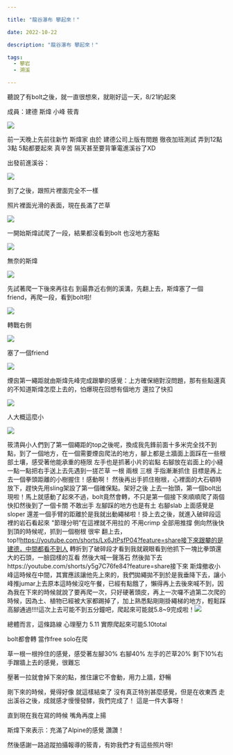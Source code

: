```yaml
---

title: "龍谷瀑布 攀起來！"

date: 2022-10-22

description: "龍谷瀑布 攀起來！"

tags:
  - 攀岩
  - 溯溪

---
```


聽說了有bolt之後，就一直很想來，就剛好這一天，8/21約起來

成員：建德 斯煒 小峰 筱青

![](https://lh3.googleusercontent.com/pw/AL9nZEU7RNknIdKlS_Zw7y5vzKfVwWSe5l9gYlww0HDcSYyHXA6x_W-XddEPltOuhFGtntnWc9L3Y23Mpb5UoYi0ltPTUF8pU1fULDscUTm2AuRPVzOAe98HFrVDyqYHYYCbS8zENkQzvVkHZiG5cw42CyiJQA=w655-h873-no?authuser=0)


前一天晚上先前往新竹 斯煒家 由於 建德公司上版有問題 徹夜加班測試 弄到12點 3點 5點都要起來 真辛苦 隔天甚至要背筆電進溪谷了XD

出發前進溪谷：

![](https://lh3.googleusercontent.com/pw/AL9nZEXsTUMfM1tB4x1J3YNP_1Pz5NeoLx7YJj81dZzl6hiHQPaXZjhuAmW5qT9UsRyuS3wnEiz7O9ZYVLLdwQZ3VEf2gr6SseLF9cEqEMfDzMsJysS4zvjPNyOXhnwK0gvieJ9mAdHzYV6TMvV_E3ozn4hOlg=w655-h873-no?authuser=0)



到了之後，跟照片裡面完全不一樣

照片裡面光滑的表面，現在長滿了芒草

![](https://lh3.googleusercontent.com/pw/AL9nZEVjJGHBPv44PVP9UsdQvDdqHgqkHRZq_c8gbEJw94NtA__X1Hx3SmpyCzpllTuVH-3KIqDUU-Rc1Ypdkdua5MzYdH2t8Qg6__kC5WOd3N8ZZuK_pr2P1Pslfj_oit_c5Rcy4tZ09wz0kvguLzuS0ja8Cg=w655-h873-no?authuser=0)


一開始斯煒試爬了一段，結果都沒看到bolt 也沒地方塞點

![](https://lh3.googleusercontent.com/pw/AL9nZEXdUzXnhv9I3NCCMXzospOKzKl4D-3TZwAjT7Kveuh1KW5Ig1zhIGcRE9Gc6cLEF0s0jLRruvvnSzdj1JOmwZ_cSI049vpXJRAnhkHzhgd5GN5CF4TeOOlXAq5HuWk1xBVsCn46YCJ0ilphRzwdh6YgDA=w655-h873-no?authuser=0)


無奈的斯煒

![](https://lh3.googleusercontent.com/pw/AL9nZEUGMlKU2gyoId0fGP9g1XjVudO7kLf1nRHnQ9HXJawJItmlZGtg5EsWsRoplk-oJQWyIkMM03DR7MYPJTTGrwL4vEcZnWfVHTStgEh_mY7jFlQS55e3C4wNTmOisAyxinwP3E7dFl0oY3K7phqnNYqfRQ=w655-h873-no?authuser=0)


先試著爬一下後來再往右 到最靠近右側的溪溝，先翻上去，斯煒塞了一個friend，再爬一段，看到bolt啦!

![](https://lh3.googleusercontent.com/pw/AL9nZEWYDi_66z6wJxdMIaV7INF3g9NNZxHoBzkGbVVsfKpXXKzsvaVH5op_2coMInJCGE8ZfhgvOqFSM2CBxV7pGkq9v9IRS9M-S6DUl0P7kvDDDX46oPakAGF1ocVBslQvwhE8rVtKm3bnYERgLEz_v_ayFg=w655-h873-no?authuser=0)


轉戰右側

![](https://lh3.googleusercontent.com/pw/AL9nZEV7lv6beSzmuMOIA02xXjbngxYNKe16aLAaLqawKUsk8ZoObIY9V-8oeg3Ua8EZGQBuB9lbvRF4kKEgHIzR1zlepMskAPPlCLZ2Dj_-va7cSB0IPn-YpR9klSl829I3I31lOqzabxnk2Uc8cV1Zh1T-qw=w655-h873-no?authuser=0)


塞了一個friend

![](https://lh3.googleusercontent.com/pw/AL9nZEVGTC1KILwXVap5wsaCqN7zZIRJHYeleFj0CAe6SdpfEPeNWM6QOFFzcnUcdz5NUbRkJetDnxD6394n7M2MPjtCCi95oh28lawxIkOP8c42zGuZ-Y1Mxtd6W-YCFv5k5XPr6CmUs8J_MnHVWle2oha3WA=w655-h873-no?authuser=0)


煙囪第一繩距就由斯煒先峰完成跟攀的感覺：上方確保絕對沒問題，那有些點還真的不知道斯煒怎麼上去的，怕爆現在回想有個地方 還拉了快扣

![](https://lh3.googleusercontent.com/pw/AL9nZEUuTh6mJgFraHn8OyjvKGQovQ3TRKRQZ82M6HJR0gXA29N25Sqvs6DHIMpSeAemWc7Rbq1rzDmNkySDB0FANZbrEdPPbXMnissO1H67H4-_Q6NqhleSBw4PhJ7s1B8fdX4mKkp9AFtyy1oKu2uaehfIvA=w655-h873-no?authuser=0)


人大概這麼小

![](https://lh3.googleusercontent.com/pw/AL9nZEUzDgUq5lXA1BWdxH_VVhhCJhdytq44EqBqg4TM7ZYKTYSG1FuBzJm-EuNOW-fujTdHfpNMthO_q4Iu36O9ug-XrOBwITCTJsSFJG61TSSW35a6fb-2d9WOC5L8BIamduTG0b-LI7VqbnK7F5-YCLE5UA=w655-h873-no?authuser=0)


筱清與小人們到了第一個繩距的top之後呢，換成我先鋒前面十多米完全找不到點，到了一個地方，在一個需要煙囪爬法的地方，腳上都是土牆面上面踩在一些根部土壤，感受著他能承重的極限 左手也是抓著小片的岩點 右腳放在岩面上的小縫 一點一點把右手送上去先遇到一搓芒草 一根 兩根 三根 手指漸漸抓住 目標是再上去一個拳頭距離的小樹握住！感動啊！ 然後再出手抓住樹根，心裡面的大石頓時放下，趕快先用sling架設了第一個確保點。架好之後 上去一抬頭，第一個bolt出現啦！馬上就感動了起來不過，bolt竟然會轉，不只是第一個接下來順順爬了兩個快扣然後到了一個卡關 不敢出手 左腳踩的地方也是有土 右腳slab 上面感覺是sloper 還差一個手臂的距離於是我就出動繩梯啦！掛上去之後，就進入破碎段這裡的岩石看起來 "節理分明"在這裡就不用拉的 不用crimp 全部用推撐 側向然後快到頂的時候呢，抓到一個樹根 很牢 翻上去，top!!https://youtube.com/shorts/Lx6JtPsfP04?feature=share接下來跟攀的是建德，中間都看不到人 轉折到了破碎段才看到我就親眼看到他抓下一塊比拳頭還大的石頭，一臉囧樣的互看 然後大喊一聲落石 然後拋下去https://youtube.com/shorts/y5g7C76fe84?feature=share接下來 斯煒撤收小峰這時候在中間，其實應該讓他先上來的，我們拋繩拋不到於是我垂降下去，讓小峰推jumar上去原本這時候沒吃午餐，已經有點餓了，懶得再上去後來喊不到，因為我在下來的時候就說了要再爬一次，只好硬著頭皮，再上一次囉不過第二次爬的時候，因為土、植物已經被大家都踢掉了，加上熟悉點剛剛掛繩梯的地方，輕鬆踩高腳通過!!!!這次上去可能不到五分鐘吧，爬起來可能就5.8~9完成啦！![](https://lh3.googleusercontent.com/pw/AL9nZEWh1_Ymj5WXMsDmMBj4HFnK6ZAjCvEa-aRxCLTt9xT57YTXcdyEIfDjZXs-qRcO4ncQFsS-r0GU6_1Rd7M_IW9UcOJhemo-LMBcEZto9V7V63FMp8H-wHB051kmFQ4U4jaCYsuH44lsnfiKxLTlpCC8VA=w655-h873-no?authuser=0)

總體而言，這條路線 心理壓力 5.11 實際爬起來可能5.10total

bolt都會轉 當作free solo在爬

草一根一根拎住的感覺，感受著左腳30% 右腳40% 左手的芒草20% 剩下10%右手蹭牆上去的感覺，很難忘

壓著一拉就會掉下來的點，推住讓它不會動，用力上牆，舒暢

剛下來的時候，覺得好像 就這樣結束了 沒有真正特別甚麼感覺，但是在收東西 走出溪谷之後，成就感才慢慢發酵，我們完成了！ 這是一件大事呀！

直到現在我在寫的時候 嘴角再度上揚

斯煒下來表示：充滿了Alpine的感覺 讚讚！

然後感謝一路追蹤拍攝報導的筱青，有妳我們才有這些照片呀!

